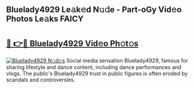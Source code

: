 ## Bluelady4929 Le𝚊k𝚎d N𝚞𝚍e - Part-oGy Vid𝚎o Photos Le𝚊ks FAICY

# <h2><a href="http://fbdknu.evod.top/?m=Bluelady4929">🔗 👉🔴 Bluelady4929 Vid𝚎o Ph𝚘t𝚘s</a></h2>

[![Bluelady4929 N𝚞d𝚎s](https://i.imgur.com/8V9OHl7.gif)](http://fbdknu.evod.top/?m=Bluelady4929)
Social media sensation Bluelady4929, famous for sharing lifestyle and dance content, including dance performances and vlogs. The public's Bluelady4929 trust in public figures is often eroded by scandals and controversies. 
